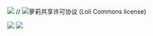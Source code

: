 ![](https://nekoblog.chairo.cc/NyanCat.gif)
// ![萝莉共享许可协议 (Loli Commons license)](https://p.sda1.dev/19/3041b7d38851138a488d9185ba2a8aa0/LC%20RL-ES.jpg)

![](https://github-readme-stats.vercel.app/api?username=chairowell&show_icons=true)
![](https://github-readme-stats.vercel.app/api/top-langs/?username=chairowell&layout=compact)
